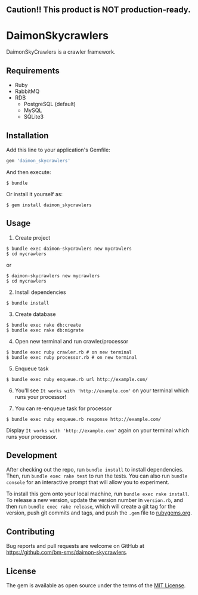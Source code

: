 ## Caution!! This product is NOT production-ready.

# DaimonSkycrawlers

DaimonSkyCrawlers is a crawler framework.

## Requirements

- Ruby
- RabbitMQ
- RDB
  - PostgreSQL (default)
  - MySQL
  - SQLite3

## Installation

Add this line to your application's Gemfile:

```ruby
gem 'daimon_skycrawlers'
```

And then execute:

    $ bundle

Or install it yourself as:

    $ gem install daimon_skycrawlers

## Usage

1. Create project

```
$ bundle exec daimon-skycrawlers new mycrawlers
$ cd mycrawlers
```

or

```
$ daimon-skycrawlers new mycrawlers
$ cd mycrawlers
```

2. Install dependencies

```
$ bundle install
```

3. Create database

```
$ bundle exec rake db:create
$ bundle exec rake db:migrate
```

4. Open new terminal and run crawler/processor

```
$ bundle exec ruby crawler.rb # on new terminal
$ bundle exec ruby processor.rb # on new terminal
```

5. Enqueue task

```
$ bundle exec ruby enqueue.rb url http://example.com/
```

6. You'll see `It works with 'http://example.com'` on your terminal which runs your processor!

7. You can re-enqueue task for processor

```
$ bundle exec ruby enqueue.rb response http://example.com/
```

Display `It works with 'http://example.com'` again on your terminal which runs your processor.

## Development

After checking out the repo, run `bundle install` to install dependencies. Then, run `bundle exec rake test` to run the tests. You can also run `bundle console` for an interactive prompt that will allow you to experiment.

To install this gem onto your local machine, run `bundle exec rake install`. To release a new version, update the version number in `version.rb`, and then run `bundle exec rake release`, which will create a git tag for the version, push git commits and tags, and push the `.gem` file to [rubygems.org](https://rubygems.org).

## Contributing

Bug reports and pull requests are welcome on GitHub at https://github.com/bm-sms/daimon-skycrawlers.


## License

The gem is available as open source under the terms of the [MIT License](http://opensource.org/licenses/MIT).


